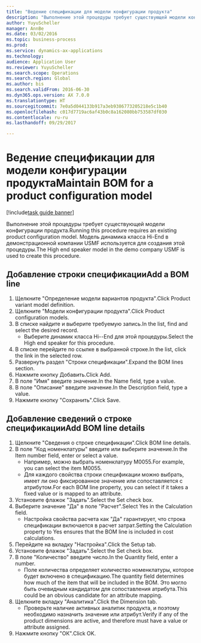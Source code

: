 ```yaml
--- 
title: "Ведение спецификации для модели конфигурации продукта"
description: "Выполнение этой процедуры требует существующей модели конфигурации продукта."
author: YuyuScheller
manager: AnnBe
ms.date: 03/02/2016
ms.topic: business-process
ms.prod: 
ms.service: dynamics-ax-applications
ms.technology: 
audience: Application User
ms.reviewer: YuyuScheller
ms.search.scope: Operations
ms.search.region: Global
ms.author: bis
ms.search.validFrom: 2016-06-30
ms.dyn365.ops.version: AX 7.0.0
ms.translationtype: HT
ms.sourcegitcommit: 7e0a5d044133b917a3eb9386773205218e5c1b40
ms.openlocfilehash: c017d7719ac6af43b0c8a162080bb753587df030
ms.contentlocale: ru-ru
ms.lasthandoff: 09/29/2017

---
```

# <a name="maintain-bom-for-a-product-configuration-model"></a><span data-ttu-id="a4486-103">Ведение спецификации для модели конфигурации продукта</span><span class="sxs-lookup"><span data-stu-id="a4486-103">Maintain BOM for a product configuration model</span></span>

[!include[task guide banner](../../includes/task-guide-banner.md)]

<span data-ttu-id="a4486-104">Выполнение этой процедуры требует существующей модели конфигурации продукта.</span><span class="sxs-lookup"><span data-stu-id="a4486-104">Running this procedure requires an existing product configuration model.</span></span> <span data-ttu-id="a4486-105">Модель динамика класса Hi-End в демонстрационной компании USMF используется для создания этой процедуры.</span><span class="sxs-lookup"><span data-stu-id="a4486-105">The High end speaker model in the demo company USMF is used to create this procedure.</span></span>


## <a name="add-a-bom-line"></a><span data-ttu-id="a4486-106">Добавление строки спецификации</span><span class="sxs-lookup"><span data-stu-id="a4486-106">Add a BOM line</span></span>
1. <span data-ttu-id="a4486-107">Щелкните "Определение модели вариантов продукта".</span><span class="sxs-lookup"><span data-stu-id="a4486-107">Click Product variant model definition.</span></span>
2. <span data-ttu-id="a4486-108">Щелкните "Модели конфигурации продукта".</span><span class="sxs-lookup"><span data-stu-id="a4486-108">Click Product configuration models.</span></span>
3. <span data-ttu-id="a4486-109">В списке найдите и выберите требуемую запись.</span><span class="sxs-lookup"><span data-stu-id="a4486-109">In the list, find and select the desired record.</span></span>
    * <span data-ttu-id="a4486-110">Выберите динамик класса Hi--End для этой процедуры.</span><span class="sxs-lookup"><span data-stu-id="a4486-110">Select the High end speaker for this procedure.</span></span>  
4. <span data-ttu-id="a4486-111">В списке перейдите по ссылке в выбранной строке.</span><span class="sxs-lookup"><span data-stu-id="a4486-111">In the list, click the link in the selected row.</span></span>
5. <span data-ttu-id="a4486-112">Развернуть раздел "Строки спецификации".</span><span class="sxs-lookup"><span data-stu-id="a4486-112">Expand the BOM lines section.</span></span>
6. <span data-ttu-id="a4486-113">Нажмите кнопку Добавить.</span><span class="sxs-lookup"><span data-stu-id="a4486-113">Click Add.</span></span>
7. <span data-ttu-id="a4486-114">В поле "Имя" введите значение.</span><span class="sxs-lookup"><span data-stu-id="a4486-114">In the Name field, type a value.</span></span>
8. <span data-ttu-id="a4486-115">В поле "Описание" введите значение.</span><span class="sxs-lookup"><span data-stu-id="a4486-115">In the Description field, type a value.</span></span>
9. <span data-ttu-id="a4486-116">Нажмите кнопку "Сохранить".</span><span class="sxs-lookup"><span data-stu-id="a4486-116">Click Save.</span></span>

## <a name="add-bom-line-details"></a><span data-ttu-id="a4486-117">Добавление сведений о строке спецификации</span><span class="sxs-lookup"><span data-stu-id="a4486-117">Add BOM line details</span></span>
1. <span data-ttu-id="a4486-118">Щелкните "Сведения о строке спецификации".</span><span class="sxs-lookup"><span data-stu-id="a4486-118">Click BOM line details.</span></span>
2. <span data-ttu-id="a4486-119">В поле "Код номенклатуры" введите или выберите значение.</span><span class="sxs-lookup"><span data-stu-id="a4486-119">In the Item number field, enter or select a value.</span></span>
    * <span data-ttu-id="a4486-120">Например, можно выбрать номенклатуру M0055.</span><span class="sxs-lookup"><span data-stu-id="a4486-120">For example, you can select the item M0055.</span></span>  
    * <span data-ttu-id="a4486-121">Для каждого свойства строки спецификации можно выбрать, имеет ли оно фиксированное значение или сопоставляется с атрибутом.</span><span class="sxs-lookup"><span data-stu-id="a4486-121">For each BOM line property, you can select if it takes a fixed value or is mapped to an attribute.</span></span>  
3. <span data-ttu-id="a4486-122">Установите флажок "Задать".</span><span class="sxs-lookup"><span data-stu-id="a4486-122">Select the Set check box.</span></span>
4. <span data-ttu-id="a4486-123">Выберите значение "Да" в поле "Расчет".</span><span class="sxs-lookup"><span data-stu-id="a4486-123">Select Yes in the Calculation field.</span></span>
    * <span data-ttu-id="a4486-124">Настройка свойства расчета как "Да" гарантирует, что строка спецификации включается в расчет затрат.</span><span class="sxs-lookup"><span data-stu-id="a4486-124">Setting the Calculation property to Yes ensures that the BOM line is included in cost calculations.</span></span>  
5. <span data-ttu-id="a4486-125">Перейдите на вкладку "Настройка".</span><span class="sxs-lookup"><span data-stu-id="a4486-125">Click the Setup tab.</span></span>
6. <span data-ttu-id="a4486-126">Установите флажок "Задать".</span><span class="sxs-lookup"><span data-stu-id="a4486-126">Select the Set check box.</span></span>
7. <span data-ttu-id="a4486-127">В поле "Количество" введите число.</span><span class="sxs-lookup"><span data-stu-id="a4486-127">In the Quantity field, enter a number.</span></span>
    * <span data-ttu-id="a4486-128">Поле количества определяет количество номенклатуры, которое будет включено в спецификацию.</span><span class="sxs-lookup"><span data-stu-id="a4486-128">The quantity field determines how much of the item that will be included in the BOM.</span></span> <span data-ttu-id="a4486-129">Это могло быть очевидным кандидатом для сопоставления атрибута.</span><span class="sxs-lookup"><span data-stu-id="a4486-129">This could be an obvious candidate for an attribute mapping.</span></span>  
8. <span data-ttu-id="a4486-130">Щелкните вкладку "Аналитика".</span><span class="sxs-lookup"><span data-stu-id="a4486-130">Click the Dimension tab.</span></span>
    * <span data-ttu-id="a4486-131">Проверьте наличие активных аналитик продукта, и поэтому необходимо назначить значение или атрибут.</span><span class="sxs-lookup"><span data-stu-id="a4486-131">Verify if any of the product dimensions are active,  and therefore must have a value or attribute assigned.</span></span>  
9. <span data-ttu-id="a4486-132">Нажмите кнопку "OК".</span><span class="sxs-lookup"><span data-stu-id="a4486-132">Click OK.</span></span>


